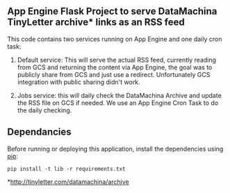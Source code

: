 ## App Engine Flask Project to serve DataMachina TinyLetter archive* links as an RSS feed

This code contains two services running on App Engine and one daily cron task:

1. Default service:  This will serve the actual RSS feed, currently reading from GCS and returning the content via App Engine, the goal was to publicly share from GCS and just use a redirect. Unfortunately GCS integration with public sharing didn't work.

2. Jobs service: this will daily check the DataMachina Archive and update the RSS file on GCS if needed. We use an App Engine Cron Task to do the daily checking.


## Dependancies

Before running or deploying this application, install the dependencies using
[pip](http://pip.readthedocs.io/en/stable/):

    pip install -t lib -r requirements.txt

*http://tinyletter.com/datamachina/archive